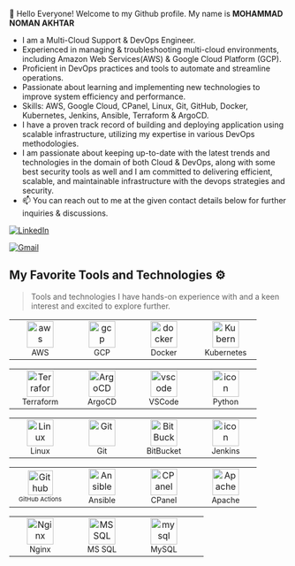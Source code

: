 👋 Hello Everyone! Welcome to my Github profile. My name is **MOHAMMAD NOMAN AKHTAR**
-   I am a Multi-Cloud Support & DevOps Engineer.
-   Experienced in managing & troubleshooting multi-cloud environments, including Amazon Web Services(AWS) & Google Cloud Platform (GCP).
-   Proficient in DevOps practices and tools to automate and streamline operations.
-   Passionate about learning and implementing new technologies to improve system efficiency and performance.
- Skills: AWS, Google Cloud, CPanel, Linux, Git, GitHub, Docker, Kubernetes, Jenkins, Ansible, Terraform & ArgoCD.
- I have a proven track record of building and deploying application using scalable infrastructure, utilizing my expertise in various DevOps methodologies.
- I am passionate about keeping up-to-date with the latest trends and technologies in the domain of both Cloud & DevOps, along with some best security tools as well and I am committed to delivering efficient, scalable, and maintainable infrastructure with the devops strategies and security.
- 📫 You can reach out to me at the given contact details below for further inquiries & discussions.

[![LinkedIn](https://img.shields.io/badge/LinkedIn-0077B5.svg?style=for-the-badge&logo=LinkedIn&logoColor=white)](https://www.linkedin.com/in/azhar-hussain-9335bb265)

[![Gmail](https://img.shields.io/badge/Email-EA4335.svg?style=for-the-badge&logo=Gmail&logoColor=white)](mailto:azhussain114@gmail.com)

## My Favorite Tools and Technologies ⚙️

> Tools and technologies I have hands-on experience with and a keen interest and excited to explore further.

<table>
  <tr>
    <td align="center" width="96">
      <img src="https://skillicons.dev/icons?i=aws" width="48" height="48" alt="aws" />
      <br><span style="font-size: 14px;">AWS</span>
    </td>
    <td align="center" width="96">
      <img src="https://skillicons.dev/icons?i=gcp" width="48" height="48" alt="gcp" />
      <br><span style="font-size: 14px;">GCP</span>
    </td>
    <td align="center" width="96">
      <img src="https://techstack-generator.vercel.app/docker-icon.svg" alt="docker" width="48" height="48" />
      <br><span style="font-size: 14px;">Docker</span>
    </td>
    <td align="center" width="96">
      <img src="https://techstack-generator.vercel.app/kubernetes-icon.svg" alt="Kubernetes" width="48" height="48" />
      <br><span style="font-size: 14px;">Kubernetes</span>
    </td>
  </tr>
</table>

<table>
  <tr>
    <td align="center" width="96">
      <img src="https://skillicons.dev/icons?i=terraform" width="48" height="48" alt="Terraform" />
      <br><span style="font-size: 14px;">Terraform</span>
    </td>
    <td align="center" width="96">
      <img src="https://icons-for-free.com/iff/png/512/argocd-1331550886883580947.png" width="48" height="48" alt="ArgoCD" />
      <br><span style="font-size: 14px;">ArgoCD</span>
    </td>
    <td align="center" width="96">
      <img src="https://skillicons.dev/icons?i=vscode" width="48" height="48" alt="vscode" />
      <br><span style="font-size: 14px;">VSCode</span>
    </td>
    <td align="center" width="96">
      <a href="#macropower-tech">
        <img src="https://techstack-generator.vercel.app/python-icon.svg" alt="icon" width="48" height="48" />
      </a>
      <br><span style="font-size: 14px;">Python</span>
    </td>
  </tr>
</table>

<table>
  <tr>
    <td align="center" width="96">
      <img src="https://skillicons.dev/icons?i=linux" alt="Linux" width="48" height="48" />
      <br><span style="font-size: 14px;">Linux</span>
    </td>
    <td align="center" width="96">
      <img src="https://user-images.githubusercontent.com/25181517/192108372-f71d70ac-7ae6-4c0d-8395-51d8870c2ef0.png" width="48" height="48" alt="Git" />
      <br><span style="font-size: 14px;">Git</span>
    </td>
    <td align="center" width="96">
      <img src="https://cdn.worldvectorlogo.com/logos/bitbucket-icon.svg" width="48" height="48" alt="BitBucket" />
      <br><span style="font-size: 14px;">BitBucket</span>
    </td>
    <td align="center" width="96">
      <img src="https://skillicons.dev/icons?i=jenkins" alt="icon" width="48" height="48" />
      <br><span style="font-size: 14px;">Jenkins</span>
    </td>
  </tr>
</table>

<table>
  <tr>
    <td align="center" width="96">
      <img src="https://skillicons.dev/icons?i=githubactions" width="45" height="45" alt="Github Actions" />
      <br><span style="font-size: 11px;">GitHub Actions</span>
    </td>
    <td align="center" width="96">
      <img src="https://upload.wikimedia.org/wikipedia/commons/2/24/Ansible_logo.svg" width="48" height="48" alt="Ansible" />
      <br><span style="font-size: 14px;">Ansible</span>
    </td>
    <td align="center" width="96">
      <img src="https://www.svgrepo.com/show/353612/cpanel.svg" width="48" height="48" alt="CPanel" />
      <br><span style="font-size: 14px;">CPanel</span>
    </td>
    <td align="center" width="96">
      <img src="https://www.logo.wine/a/logo/Apache_HTTP_Server/Apache_HTTP_Server-Logo.wine.svg" width="48" height="48" alt="Apache" />
      <br><span style="font-size: 14px;">Apache</span>
    </td>
  </tr>
</table>

<table>
  <tr>
    <td align="center" width="96">
      <img src="https://cdn.iconscout.com/icon/free/png-256/free-nginx-3521604-2945048.png?f=webp" width="48" height="48" alt="Nginx" />
      <br><span style="font-size: 14px;">Nginx</span>
    </td>
    <td align="center" width="96">
      <img src="https://encrypted-tbn0.gstatic.com/images?q=tbn:ANd9GcSYVYJ4XL53FWe9quGVb_cFryEo8J3m2OeYdQ&s" width="48" height="48" alt="MS SQL" />
      <br><span style="font-size: 14px;">MS SQL</span>
    </td>
    <td align="center" width="96">
      <img src="https://skillicons.dev/icons?i=mysql" width="48" height="48" alt="mysql" />
      <br><span style="font-size: 14px;">MySQL</span>
    </td>
    <td></td>
  </tr>
</table>
